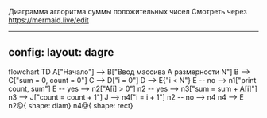 Диаграмма аглоритма суммы положительных чисел
Смотреть через https://mermaid.live/edit

---
config:
  layout: dagre
---
flowchart TD
A["Начало"] --> B["Ввод массива A размерности N"]
B --> C["sum = 0, count = 0"]
C --> D["i = 0"]
D --> E{"i &lt; N"}
E -- no --> n1["print count, sum"]
E -- yes --> n2["A[i] &gt; 0"]
n2 -- yes --> n3["sum = sum + A[i]"]
n3 --> J["count = count + 1"]
J --> n4["i = i + 1"]
n2 -- no --> n4
n4 --> E
n2@{ shape: diam}
n4@{ shape: rect}
